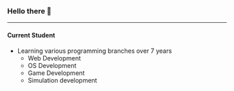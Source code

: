 ### Hello there 👋

<!--
**DamitusThyYeetus123/DamitusThyYeetus123** is a ✨ _special_ ✨ repository because its `README.md` (this file) appears on your GitHub profile.

Here are some ideas to get you started:

- 🔭 I’m currently working on ...
- 🌱 I’m currently learning ...
- 👯 I’m looking to collaborate on ...
- 🤔 I’m looking for help with ...
- 💬 Ask me about ...
- 📫 How to reach me: ...
- 😄 Pronouns: ...
- ⚡ Fun fact: ...
-->
___
#### Current Student
- Learning various programming branches over 7 years
  - Web Development
  - OS Development
  - Game Development
  - Simulation development
